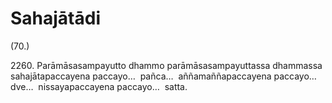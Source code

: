 

# Sahajātādi







(70.)

2260\. Parāmāsasampayutto dhammo parāmāsasampayuttassa dhammassa sahajātapaccayena paccayo…  pañca…  aññamaññapaccayena paccayo…  dve…  nissayapaccayena paccayo…  satta.




